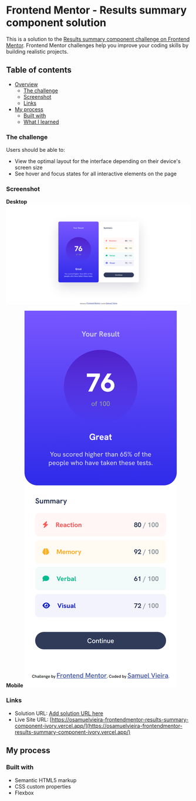 # Frontend Mentor - Results summary component solution

This is a solution to the [Results summary component challenge on Frontend Mentor](https://www.frontendmentor.io/challenges/results-summary-component-CE_K6s0maV). Frontend Mentor challenges help you improve your coding skills by building realistic projects.

## Table of contents

- [Overview](#overview)
  - [The challenge](#the-challenge)
  - [Screenshot](#screenshot)
  - [Links](#links)
- [My process](#my-process)
  - [Built with](#built-with)
  - [What I learned](#what-i-learned)

### The challenge

Users should be able to:

- View the optimal layout for the interface depending on their device's screen size
- See hover and focus states for all interactive elements on the page

### Screenshot

**Desktop**
![](./assets/solution-screenshots/desktop.png)

**Mobile**
![](./assets/solution-screenshots/mobile.png)

### Links

- Solution URL: [Add solution URL here](https://your-solution-url.com)
- Live Site URL: [https://osamuelvieira-frontendmentor-results-summary-component-ivory.vercel.app/](https://osamuelvieira-frontendmentor-results-summary-component-ivory.vercel.app/)

## My process

### Built with

- Semantic HTML5 markup
- CSS custom properties
- Flexbox
